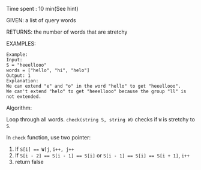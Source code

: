 Time spent :  10 min(See hint)

GIVEN: a list of query words

RETURNS: the number of words that are stretchy

EXAMPLES:

```
Example:
Input: 
S = "heeellooo"
words = ["hello", "hi", "helo"]
Output: 1
Explanation: 
We can extend "e" and "o" in the word "hello" to get "heeellooo".
We can't extend "helo" to get "heeellooo" because the group "ll" is not extended.
```

Algorithm:

Loop through all words. `check(string S, string W)` checks if `W` is stretchy to `S`.

In `check` function, use two pointer:

1. If `S[i] == W[j`, `i++, j++`
2. If `S[i - 2] == S[i - 1] == S[i]` or `S[i - 1] == S[i] == S[i + 1]`, `i++`
3. return false